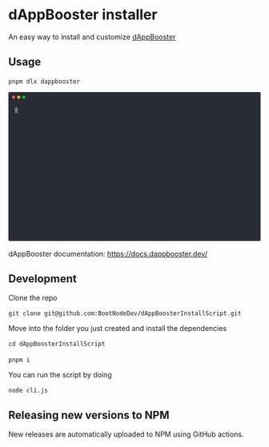 # dAppBooster installer

An easy way to install and customize [dAppBooster](https://dappbooster.dev/)

## Usage

```shell
pnpm dlx dappbooster
```

<img src="./demo.svg" width="600">

dAppBooster documentation: https://docs.dappbooster.dev/

## Development

Clone the repo

```shell
git clone git@github.com:BootNodeDev/dAppBoosterInstallScript.git
```

Move into the folder you just created and install the dependencies

```shell
cd dAppBoosterInstallScript

pnpm i
```

You can run the script by doing

```shell
node cli.js
```

## Releasing new versions to NPM

New releases are automatically uploaded to NPM using GitHub actions.